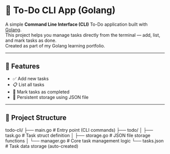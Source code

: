 # 📝 To-Do CLI App (Golang)

A simple **Command Line Interface (CLI)** To-Do application built with [Golang](https://go.dev/).  
This project helps you manage tasks directly from the terminal — add, list, and mark tasks as done.  
Created as part of my Golang learning portfolio.

---

## 🚀 Features

- ✅ Add new tasks  
- 📋 List all tasks  
- 🏁 Mark tasks as completed  
- 💾 Persistent storage using JSON file  

---

## 🧩 Project Structure

todo-cli/
├── main.go # Entry point (CLI commands)
├── todo/
│ ├── task.go # Task struct definition
│ ├── storage.go # JSON file storage functions
│ └── manager.go # Core task management logic
└── tasks.json # Task data storage (auto-created)
